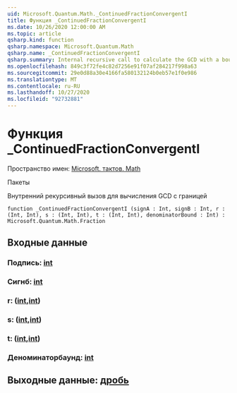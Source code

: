 ```yaml
---
uid: Microsoft.Quantum.Math._ContinuedFractionConvergentI
title: Функция _ContinuedFractionConvergentI
ms.date: 10/26/2020 12:00:00 AM
ms.topic: article
qsharp.kind: function
qsharp.namespace: Microsoft.Quantum.Math
qsharp.name: _ContinuedFractionConvergentI
qsharp.summary: Internal recursive call to calculate the GCD with a bound
ms.openlocfilehash: 849c3f72fe4c82d7256e91f07af284217f998a63
ms.sourcegitcommit: 29e0d88a30e4166fa580132124b0eb57e1f0e986
ms.translationtype: MT
ms.contentlocale: ru-RU
ms.lasthandoff: 10/27/2020
ms.locfileid: "92732881"
---
```

# <a name="_continuedfractionconvergenti-function"></a>Функция _ContinuedFractionConvergentI

Пространство имен: [Microsoft. тактов. Math](xref:Microsoft.Quantum.Math)

Пакеты [](https://nuget.org/packages/)


Внутренний рекурсивный вызов для вычисления GCD с границей

```qsharp
function _ContinuedFractionConvergentI (signA : Int, signB : Int, r : (Int, Int), s : (Int, Int), t : (Int, Int), denominatorBound : Int) : Microsoft.Quantum.Math.Fraction
```


## <a name="input"></a>Входные данные

### <a name="signa--int"></a>Подпись: [int](xref:microsoft.quantum.lang-ref.int)




### <a name="signb--int"></a>Сигнб: [int](xref:microsoft.quantum.lang-ref.int)




### <a name="r--intint"></a>r: ([int](xref:microsoft.quantum.lang-ref.int),[int](xref:microsoft.quantum.lang-ref.int))




### <a name="s--intint"></a>s: ([int](xref:microsoft.quantum.lang-ref.int),[int](xref:microsoft.quantum.lang-ref.int))




### <a name="t--intint"></a>t: ([int](xref:microsoft.quantum.lang-ref.int),[int](xref:microsoft.quantum.lang-ref.int))




### <a name="denominatorbound--int"></a>Деноминаторбаунд: [int](xref:microsoft.quantum.lang-ref.int)





## <a name="output--fraction"></a>Выходные данные: [дробь](xref:Microsoft.Quantum.Math.Fraction)

